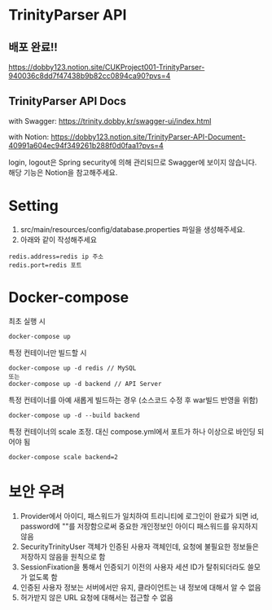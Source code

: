# TrinityParser API

## 배포 완료!!
https://dobby123.notion.site/CUKProject001-TrinityParser-940036c8dd7f47438b9b82cc0894ca90?pvs=4

## TrinityParser API Docs
with Swagger:
https://trinity.dobby.kr/swagger-ui/index.html

with Notion:
https://dobby123.notion.site/TrinityParser-API-Document-40991a604ec94f349261b288f0d0faa1?pvs=4

login, logout은 Spring security에 의해 관리되므로 Swagger에 보이지 않습니다. 해당 기능은 Notion을 참고해주세요.

# Setting
1. src/main/resources/config/database.properties 파일을 생성해주세요.
2. 아래와 같이 작성해주세요
```properties
redis.address=redis ip 주소
redis.port=redis 포트
```
# Docker-compose
최초 실행 시
``` shell
docker-compose up
```

특정 컨테이너만 빌드할 시
```shell
docker-compose up -d redis // MySQL
또는
docker-compose up -d backend // API Server
```

특정 컨테이너를 아예 새롭게 빌드하는 경우 (소스코드 수정 후 war빌드 반영을 위함)
```shell
docker-compose up -d --build backend
```

특정 컨테이너의 scale 조정. 대신 compose.yml에서 포트가 하나 이상으로 바인딩 되어야 됨
```shell
docker-compose scale backend=2
```

# 보안 우려
1. Provider에서 아이디, 패스워드가 일치하여 트리니티에 로그인이 완료가 되면 id, password에 ""를 저장함으로써 중요한 개인정보인 아이디 패스워드를 유지하지 않음
2. SecurityTrinityUser 객체가 인증된 사용자 객체인데, 요청에 불필요한 정보들은 저장하지 않음을 원칙으로 함
3. SessionFixation을 통해서 인증되기 이전의 사용자 세션 ID가 탈취되더라도 쓸모가 없도록 함
4. 인증된 사용자 정보는 서버에서만 유지, 클라이언트는 내 정보에 대해서 알 수 없음
5. 허가받지 않은 URL 요청에 대해서는 접근할 수 없음